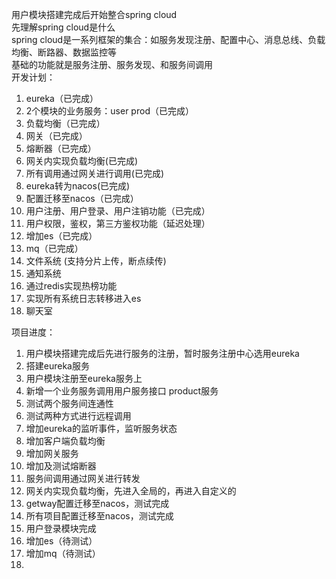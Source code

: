 用户模块搭建完成后开始整合spring cloud  
先理解spring cloud是什么  
spring cloud是一系列框架的集合：如服务发现注册、配置中心、消息总线、负载均衡、断路器、数据监控等  
基础的功能就是服务注册、服务发现、和服务间调用  
开发计划：
1. eureka（已完成）
2. 2个模块的业务服务：user prod（已完成）
3. 负载均衡（已完成）
4. 网关（已完成）
5. 熔断器（已完成）
6. 网关内实现负载均衡(已完成)
7. 所有调用通过网关进行调用(已完成)
8. eureka转为nacos(已完成)
9. 配置迁移至nacos（已完成）
10. 用户注册、用户登录、用户注销功能（已完成）
11. 用户权限，鉴权，第三方鉴权功能（延迟处理）
12. 增加es（已完成）
13. mq（已完成）
14. 文件系统 (支持分片上传，断点续传)
15. 通知系统
17. 通过redis实现热榜功能
16. 实现所有系统日志转移进入es
18. 聊天室

项目进度：  
1. 用户模块搭建完成后先进行服务的注册，暂时服务注册中心选用eureka  
2. 搭建eureka服务  
3. 用户模块注册至eureka服务上
4. 新增一个业务服务调用用户服务接口 product服务  
5. 测试两个服务间连通性  
6. 测试两种方式进行远程调用    
7. 增加eureka的监听事件，监听服务状态  
8. 增加客户端负载均衡 
9. 增加网关服务
10. 增加及测试熔断器
11. 服务间调用通过网关进行转发
12. 网关内实现负载均衡，先进入全局的，再进入自定义的
13. getway配置迁移至nacos，测试完成
14. 所有项目配置迁移至nacos，测试完成
15. 用户登录模块完成
16. 增加es（待测试）
17. 增加mq（待测试）
18. 